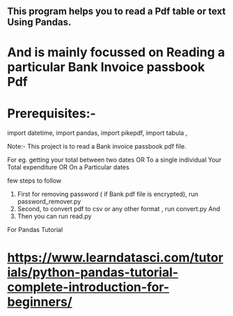 ## This program helps you to read a Pdf table or text  Using Pandas. 
# And is mainly focussed on Reading a particular Bank Invoice passbook Pdf


# Prerequisites:-
import datetime,
        import pandas,
        import pikepdf,
        import tabula ,

Note:- This project is to read a Bank invoice passbook pdf file. 

For eg. getting your total between two dates
                OR 
        To a single individual Your Total expenditure
                OR
        On a Particular dates

few steps to follow
1. First for removing password ( if Bank pdf file is encrypted), run password_remover.py
2. Second,  to convert pdf to csv or any other format , run convert.py
And
3. Then you can run read.py


For Pandas Tutorial

#  https://www.learndatasci.com/tutorials/python-pandas-tutorial-complete-introduction-for-beginners/
